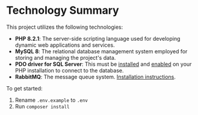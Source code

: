 # Technology Summary

This project utilizes the following technologies:

- **PHP 8.2.1**: The server-side scripting language used for developing dynamic web applications and services.
- **MySQL 8**: The relational database management system employed for storing and managing the project's data.
- **PDO driver for SQL Server**: This must be [installed](https://learn.microsoft.com/en-us/sql/connect/php/installation-tutorial-linux-mac?view=sql-server-ver16#testing-your-installation) and [enabled](https://learn.microsoft.com/en-us/sql/connect/php/loading-the-php-sql-driver?view=sql-server-ver16) on your PHP installation to connect to the database.
- **RabbitMQ**: The message queue system. [Installation instructions](https://www.rabbitmq.com/docs/install-debian).

To get started:
1. Rename `.env.example` to `.env`
2. Run `composer install`
